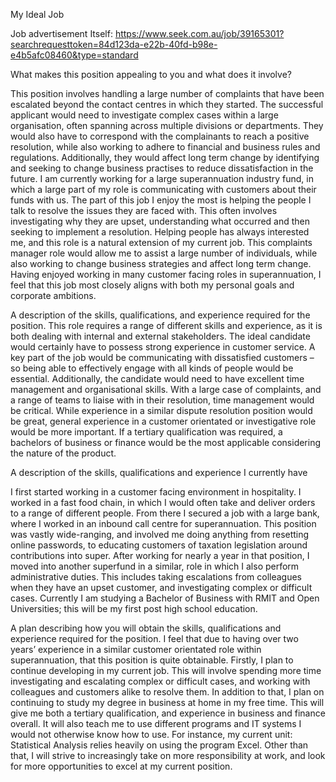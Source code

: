 
My Ideal Job


Job advertisement Itself: 
https://www.seek.com.au/job/39165301?searchrequesttoken=84d123da-e22b-40fd-b98e-e4b5afc08460&type=standard


	
What makes this position appealing to you and what does it involve? 

This position involves handling a large number of complaints that have been escalated beyond the contact centres in which they started. The successful applicant would need to investigate complex cases within a large organisation, often spanning across multiple divisions or departments. They would also have to correspond with the complainants to reach a positive resolution, while also working to adhere to financial and business rules and regulations. Additionally, they would affect long term change by identifying and seeking to change business practises to reduce dissatisfaction in the future. 
I am currently working for a large superannuation industry fund, in which a large part of my role is communicating with customers about their funds with us. The part of this job I enjoy the most is helping the people I talk to resolve the issues they are faced with. This often involves investigating why they are upset, understanding what occurred and then seeking to implement a resolution. Helping people has always interested me, and this role is a natural extension of my current job. 
This complaints manager role would allow me to assist a large number of individuals, while also working to change business strategies and affect long term change. Having enjoyed working in many customer facing roles in superannuation, I feel that this job most closely aligns with both my personal goals and corporate ambitions. 


A description of the skills, qualifications, and experience required for the position. 
This role requires a range of different skills and experience, as it is both dealing with internal and external stakeholders. The ideal candidate would certainly have to possess strong experience in customer service. A key part of the job would be communicating with dissatisfied customers – so being able to effectively engage with all kinds of people would be essential. Additionally, the candidate would need to have excellent time management and organisational skills. With a large case of complaints, and a range of teams to liaise with in their resolution, time management would be critical. 
While experience in a similar dispute resolution position would be great, general experience in a customer orientated or investigative role would be more important. If a tertiary qualification was required, a bachelors of business or finance would be the most applicable considering the nature of the product.  

A description of the skills, qualifications and experience I currently have 

I first started working in a customer facing environment in hospitality. I worked in a fast food chain, in which I would often take and deliver orders to a range of different people. From there I secured a job with a large bank, where I worked in an inbound call centre for superannuation. This position was vastly wide-ranging, and involved me doing anything from resetting online passwords, to educating customers of taxation legislation around contributions into super. 
After working for nearly a year in that position, I moved into another superfund in a similar, role in which I also perform administrative duties. This includes taking escalations from colleagues when they have an upset customer, and investigating complex or difficult cases.
Currently I am studying a Bachelor of Business with RMIT and Open Universities; this will be my first post high school education. 


 A plan describing how you will obtain the skills, qualifications and experience required for the position. 
I feel that due to having over two years’ experience in a similar customer orientated role within superannuation, that this position is quite obtainable. Firstly, I plan to continue developing in my current job. This will involve spending more time investigating and escalating complex or difficult cases, and working with colleagues and customers alike to resolve them. 
In addition to that, I plan on continuing to study my degree in business at home in my free time. This will give me both a tertiary qualification, and experience in business and finance overall. It will also teach me to use different programs and IT systems I would not otherwise know how to use. For instance, my current unit: Statistical Analysis relies heavily on using the program Excel. 
Other than that, I will strive to increasingly take on more responsibility at work, and look for more opportunities to excel at my current position. 

